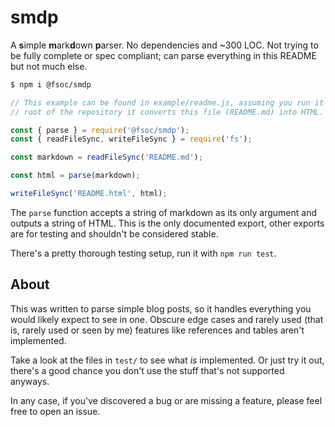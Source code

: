 # smdp

A <b>s</b>imple <b>m</b>ark<b>d</b>own <b>p</b>arser. No dependencies and ~300 LOC. Not trying to be fully complete or spec compliant; can parse everything in this README but not much else.

```bash
$ npm i @fsoc/smdp
```

```js
// This example can be found in example/readme.js, assuming you run it from the 
// root of the repository it converts this file (README.md) into HTML. 

const { parse } = require('@fsoc/smdp');
const { readFileSync, writeFileSync } = require('fs');

const markdown = readFileSync('README.md');

const html = parse(markdown);

writeFileSync('README.html', html);
```

The `parse` function accepts a string of markdown as its only argument and outputs a string of HTML. This is the only documented export, other exports are for testing and shouldn't be considered stable.

There's a pretty thorough testing setup, run it with `npm run test`.

## About

This was written to parse simple blog posts, so it handles everything you would likely expect to see in one. Obscure edge cases and rarely used (that is, rarely used or seen by me) features like references and tables aren't implemented.

Take a look at the files in `test/` to see what _is_ implemented. Or just try it out, there's a good chance you don't use the stuff that's not supported anyways.

In any case, if you've discovered a bug or are missing a feature, please feel free to open an issue.
